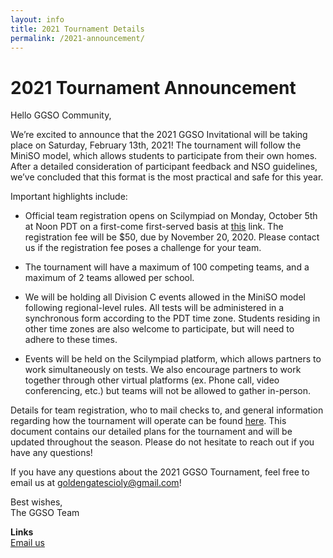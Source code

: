 ```yaml
---
layout: info
title: 2021 Tournament Details
permalink: /2021-announcement/
---
```


# 2021 Tournament Announcement

Hello GGSO Community,

We’re excited to announce that the 2021 GGSO Invitational will be taking place on Saturday, February 13th, 2021! The tournament will follow the MiniSO model, which allows students to participate from their own homes. After a detailed consideration of participant feedback and NSO guidelines, we’ve concluded that this format is the most practical and safe for this year.

Important highlights include:

- Official team registration opens on Scilympiad on Monday, October 5th at Noon PDT on a first-come first-served basis at <a href = "https://statescioly.org/golden-gate">this</a> link. The registration fee will be $50, due by November 20, 2020. Please contact us if the registration fee poses a challenge for your team. 

- The tournament will have a maximum of 100 competing teams, and a maximum of 2 teams allowed per school.

- We will be holding all Division C events allowed in the MiniSO model following regional-level rules. All tests will be administered in a synchronous form according to the PDT time zone. Students residing in other time zones are also welcome to participate, but will need to adhere to these times. 

- Events will be held on the Scilympiad platform, which allows partners to work simultaneously on tests. We also encourage partners to work together through other virtual platforms (ex. Phone call, video conferencing, etc.) but teams will not be allowed to gather in-person. 

Details for team registration, who to mail checks to, and general information regarding how the tournament will operate can be found <a href = "https://docs.google.com/document/d/1PgulkUgZ8pOl2daWdRuLzUSWo5lmfeKH7uJjoBNgBtk/edit?usp=sharing">here</a>. This document contains our detailed plans for the tournament and will be updated throughout the season. Please do not hesitate to reach out if you have any questions!

If you have any questions about the 2021 GGSO Tournament, feel free to email us at goldengatescioly@gmail.com! 

Best wishes, <br/>
The GGSO Team

**Links**
<br/>
<a class="btn btn-md btn-mid" target="_blank" href="mailto:goldengatescioly@gmail.com">Email us</a>